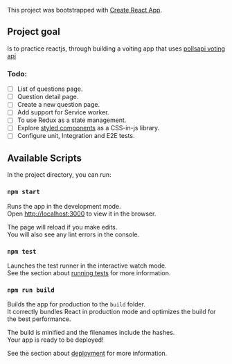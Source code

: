 This project was bootstrapped with [Create React App](https://github.com/facebook/create-react-app).

## Project goal
Is to practice reactjs, through building a voiting app that uses [pollsapi voting api](http://docs.pollsapi.apiary.io/)

### Todo:
- [ ] List of questions page.
- [ ] Question detail page.
- [ ] Create a new question page.
- [ ] Add support for Service worker.
- [ ] To use Redux as a state management.
- [ ] Explore [styled components](https://styled-components.com/) as a CSS-in-js library.
- [ ] Configure unit, Integration and E2E tests.

## Available Scripts

In the project directory, you can run:

### `npm start`

Runs the app in the development mode.<br />
Open [http://localhost:3000](http://localhost:3000) to view it in the browser.

The page will reload if you make edits.<br />
You will also see any lint errors in the console.

### `npm test`

Launches the test runner in the interactive watch mode.<br />
See the section about [running tests](https://facebook.github.io/create-react-app/docs/running-tests) for more information.

### `npm run build`

Builds the app for production to the `build` folder.<br />
It correctly bundles React in production mode and optimizes the build for the best performance.

The build is minified and the filenames include the hashes.<br />
Your app is ready to be deployed!

See the section about [deployment](https://facebook.github.io/create-react-app/docs/deployment) for more information.


